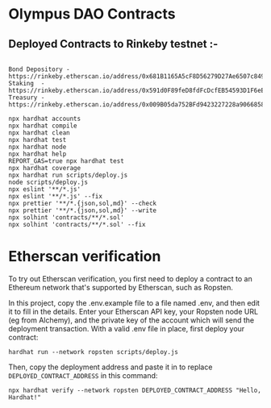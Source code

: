 # Olympus DAO Contracts

## Deployed Contracts to Rinkeby testnet :-

```shell

Bond Depository - https://rinkeby.etherscan.io/address/0x681B1165A5cF8D56279D27Ae6507c849c8ffD834
Staking  - https://rinkeby.etherscan.io/address/0x591d0F89feD8fdFcDcfEB54593D1F6eEa6327D81
Treasury - https://rinkeby.etherscan.io/address/0x009B05da752BFd9423227228a9066858A06D12f7

```

```shell
npx hardhat accounts
npx hardhat compile
npx hardhat clean
npx hardhat test
npx hardhat node
npx hardhat help
REPORT_GAS=true npx hardhat test
npx hardhat coverage
npx hardhat run scripts/deploy.js
node scripts/deploy.js
npx eslint '**/*.js'
npx eslint '**/*.js' --fix
npx prettier '**/*.{json,sol,md}' --check
npx prettier '**/*.{json,sol,md}' --write
npx solhint 'contracts/**/*.sol'
npx solhint 'contracts/**/*.sol' --fix
```

# Etherscan verification

To try out Etherscan verification, you first need to deploy a contract to an Ethereum network that's supported by Etherscan, such as Ropsten.

In this project, copy the .env.example file to a file named .env, and then edit it to fill in the details. Enter your Etherscan API key, your Ropsten node URL (eg from Alchemy), and the private key of the account which will send the deployment transaction. With a valid .env file in place, first deploy your contract:

```shell
hardhat run --network ropsten scripts/deploy.js
```

Then, copy the deployment address and paste it in to replace `DEPLOYED_CONTRACT_ADDRESS` in this command:

```shell
npx hardhat verify --network ropsten DEPLOYED_CONTRACT_ADDRESS "Hello, Hardhat!"
```
